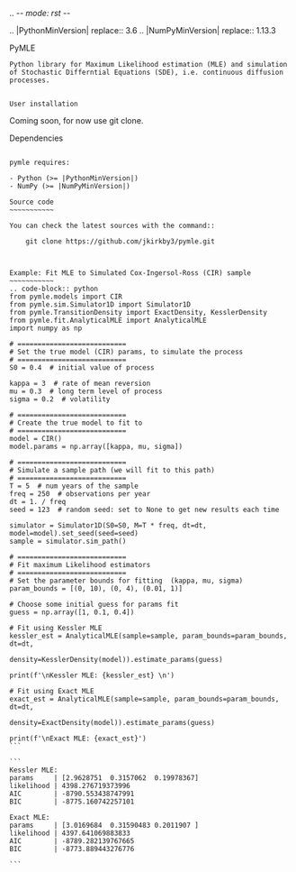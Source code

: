 .. -*- mode: rst -*-

.. |PythonMinVersion| replace:: 3.6
.. |NumPyMinVersion| replace:: 1.13.3


PyMLE
~~~~~~~~~~~~~~~~~
Python library for Maximum Likelihood estimation (MLE) and simulation of Stochastic Differntial Equations (SDE), i.e. continuous diffusion processes.


User installation
~~~~~~~~~~~~~~~~~

Coming soon, for now use git clone.

Dependencies
~~~~~~~~~~~~

pymle requires:

- Python (>= |PythonMinVersion|)
- NumPy (>= |NumPyMinVersion|)

Source code
~~~~~~~~~~~

You can check the latest sources with the command::

    git clone https://github.com/jkirkby3/pymle.git
    
    
    
Example: Fit MLE to Simulated Cox-Ingersol-Ross (CIR) sample
~~~~~~~~~~~
.. code-block:: python
from pymle.models import CIR
from pymle.sim.Simulator1D import Simulator1D
from pymle.TransitionDensity import ExactDensity, KesslerDensity
from pymle.fit.AnalyticalMLE import AnalyticalMLE
import numpy as np

# ===========================
# Set the true model (CIR) params, to simulate the process
# ===========================
S0 = 0.4  # initial value of process

kappa = 3  # rate of mean reversion
mu = 0.3  # long term level of process
sigma = 0.2  # volatility

# ===========================
# Create the true model to fit to
# ===========================
model = CIR()
model.params = np.array([kappa, mu, sigma])

# ===========================
# Simulate a sample path (we will fit to this path)
# ===========================
T = 5  # num years of the sample
freq = 250  # observations per year
dt = 1. / freq
seed = 123  # random seed: set to None to get new results each time

simulator = Simulator1D(S0=S0, M=T * freq, dt=dt, model=model).set_seed(seed=seed)
sample = simulator.sim_path()

# ===========================
# Fit maximum Likelihood estimators
# ===========================
# Set the parameter bounds for fitting  (kappa, mu, sigma)
param_bounds = [(0, 10), (0, 4), (0.01, 1)]

# Choose some initial guess for params fit
guess = np.array([1, 0.1, 0.4])

# Fit using Kessler MLE
kessler_est = AnalyticalMLE(sample=sample, param_bounds=param_bounds, dt=dt,
                            density=KesslerDensity(model)).estimate_params(guess)

print(f'\nKessler MLE: {kessler_est} \n')

# Fit using Exact MLE
exact_est = AnalyticalMLE(sample=sample, param_bounds=param_bounds, dt=dt,
                          density=ExactDensity(model)).estimate_params(guess)

print(f'\nExact MLE: {exact_est}')
```

```
Kessler MLE: 
params     | [2.9628751  0.3157062  0.19978367] 
likelihood | 4398.276719373996 
AIC        | -8790.553438747991
BIC        | -8775.160742257101 

Exact MLE: 
params     | [3.0169684  0.31590483 0.2011907 ] 
likelihood | 4397.641069883833 
AIC        | -8789.282139767665
BIC        | -8773.889443276776

```
